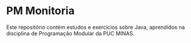 # PM Monitoria

Este repositório contém estudos e exercícios sobre Java, aprendidos na disciplina de Programação Modular da PUC MINAS.
